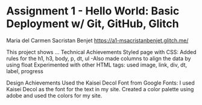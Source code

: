 Assignment 1 - Hello World: Basic Deployment w/ Git, GitHub, Glitch
===
Maria del Carmen Sacristan Benjet https://a1-msacristanbenjet.glitch.me/

This project shows ...
Technical Achievements
   Styled page with CSS: Added rules for the h1, h3, body, p, dt, ul
      -Also made columns to align the data by using float
   Experimented with other HTML tags: used image, link, div, dt, label, progress

Design Achievements
   Used the Kaisei Decol Font from Google Fonts: I used Kaisei Decol as the font for the text in my      site.
   Created a color palette using adobe and used the colors for my site. 
